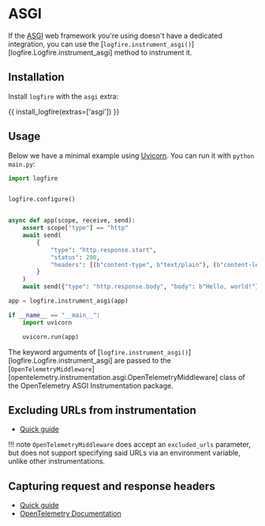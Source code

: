 # ASGI

If the [ASGI][asgi] web framework you're using doesn't have a dedicated integration, you can use the
[`logfire.instrument_asgi()`][logfire.Logfire.instrument_asgi] method to instrument it.

## Installation

Install `logfire` with the `asgi` extra:

{{ install_logfire(extras=['asgi']) }}

## Usage

Below we have a minimal example using [Uvicorn][uvicorn]. You can run it with `python main.py`:

```py title="main.py"
import logfire


logfire.configure()


async def app(scope, receive, send):
    assert scope["type"] == "http"
    await send(
        {
            "type": "http.response.start",
            "status": 200,
            "headers": [(b"content-type", b"text/plain"), (b"content-length", b"13")],
        }
    )
    await send({"type": "http.response.body", "body": b"Hello, world!"})

app = logfire.instrument_asgi(app)

if __name__ == "__main__":
    import uvicorn

    uvicorn.run(app)
```

The keyword arguments of [`logfire.instrument_asgi()`][logfire.Logfire.instrument_asgi] are passed to the
[`OpenTelemetryMiddleware`][opentelemetry.instrumentation.asgi.OpenTelemetryMiddleware] class
of the OpenTelemetry ASGI Instrumentation package.

## Excluding URLs from instrumentation
<!-- note that this section is duplicated for different frameworks but with slightly different links -->

- [Quick guide](use-cases/web-frameworks.md#excluding-urls-from-instrumentation)

!!! note
    `OpenTelemetryMiddleware` does accept an `excluded_urls` parameter, but does not support specifying said URLs via an environment variable,
    unlike other instrumentations.

## Capturing request and response headers
<!-- note that this section is duplicated for different frameworks but with slightly different links -->

- [Quick guide](use-cases/web-frameworks.md#capturing-http-server-request-and-response-headers)
- [OpenTelemetry Documentation](https://opentelemetry-python-contrib.readthedocs.io/en/latest/instrumentation/asgi/asgi.html#capture-http-request-and-response-headers)

[asgi]: https://asgi.readthedocs.io/en/latest/
[uvicorn]: https://www.uvicorn.org/
